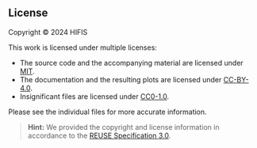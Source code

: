 ## License

Copyright © 2024 HIFIS

This work is licensed under multiple licenses:

- The source code and the accompanying material are licensed under [MIT](LICENSES/MIT.txt).
- The documentation and the resulting plots are licensed under [CC-BY-4.0](LICENSES/CC-BY-4.0.txt).
- Insignificant files are licensed under [CC0-1.0](LICENSES/CC0-1.0.txt).

Please see the individual files for more accurate information.

> **Hint:** We provided the copyright and license information in accordance to the [REUSE Specification 3.0](https://reuse.software/spec/).
